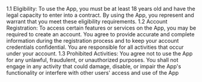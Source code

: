 1.1 Eligibility: To use the App, you must be at least 18 years old and have the legal capacity to enter into a contract. By using the App, you represent and warrant that you meet these eligibility requirements.
1.2 Account Registration: To access certain features or services on the App, you may be required to create an account. You agree to provide accurate and complete information during the registration process and to keep your account credentials confidential. You are responsible for all activities that occur under your account.
1.3 Prohibited Activities: You agree not to use the App for any unlawful, fraudulent, or unauthorized purposes. You shall not engage in any activity that could damage, disable, or impair the App's functionality or interfere with other users' access and use of the App
